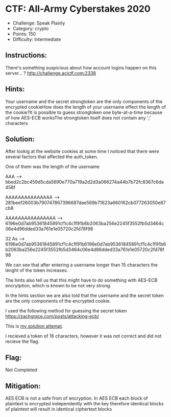 # CTF: All-Army Cyberstakes 2020
- Challenge: Speak Plainly 
- Category: crypto	
- Points: 150
- Difficulty: Intermediate


## Instructions:

There's something suspicious about how account logins happen on this server... ? http://challenge.acictf.com:2338

## Hints:

Your username and the secret strongtoken are the only components of the encrypted cookieHow does the length of your username effect the length of the cookie?It is possible to guess strongtoken one byte-at-a-time because of how AES-ECB worksThe strongtoken itself does not contain any ';' characters

## Solution:

After lookig at the website cookies at some time I noticed that there were several factors that affected the auth_token. 

One of them was the length of the username

AAA -->     
bbed2c2bc459d5cda5690e770a719a2d2d3a066274a44b7b72fc8367c6da458f

AAAAAAAAAAAAAAA -->     
281beef26003b790747867396687dae569b71623a660162cb077263050e87cb8

AAAAAAAAAAAAAAAA -->     
6196e0d7ab95361845891cf1c4c1f91b6b2063ba256e2245f3552fb5d3464c06e4d96dded33a761e1e05720c2fd78f98

32 As -->       
6196e0d7ab95361845891cf1c4c1f91b6196e0d7ab95361845891cf1c4c1f91b6b2063ba256e2245f3552fb5d3464c06e4d96dded33a761e1e05720c2fd78f98

We can see that after entering a username longer than 15 characters the lenght of the token increases. 

The hints also tell us that this might have to do something with AES-ECB encrytption, which is known to be not very strong.

In the hints section we are also told that the username and the secret token are the only components of the encrypted cookie.

I used the following method for guessing the secret token https://zachgrace.com/posts/attacking-ecb/  

This is [my solution attempt](sol.py). 

I recieved a token of 16 characters, however it was not correct and did not recieve the flag. 


## Flag:

Not Completed

## Mitigation:

AES ECB is not a safe from of encryption. In AES ECB each block of plaintext is encrypted independently with the key therefore identical blocks of plaintext will result in identical ciphertext blocks 
